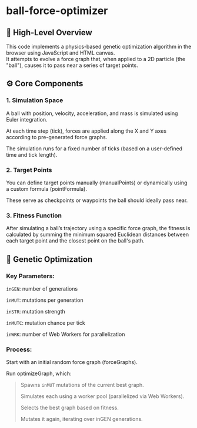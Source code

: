 # ball-force-optimizer
## 🧠 High-Level Overview
This code implements a physics-based genetic optimization algorithm in the browser using JavaScript and HTML canvas.<br/>
It attempts to evolve a force graph that, when applied to a 2D particle (the "ball"), causes it to pass near a series of target points.
## ⚙️ Core Components
### 1. Simulation Space
A ball with position, velocity, acceleration, and mass is simulated using Euler integration.

At each time step (tick), forces are applied along the X and Y axes according to pre-generated force graphs.

The simulation runs for a fixed number of ticks (based on a user-defined time and tick length).

### 2. Target Points
You can define target points manually (manualPoints) or dynamically using a custom formula (pointFormula).

These serve as checkpoints or waypoints the ball should ideally pass near.

### 3. Fitness Function
After simulating a ball’s trajectory using a specific force graph, the fitness is calculated by summing the minimum squared Euclidean distances between each target point and the closest point on the ball's path.

## 🧬 Genetic Optimization
### Key Parameters:
`inGEN`: number of generations

`inMUT`: mutations per generation

`inSTR`: mutation strength

`inMUTC`: mutation chance per tick

`inWRK`: number of Web Workers for parallelization

### Process:
Start with an initial random force graph (forceGraphs).

Run optimizeGraph, which:
> Spawns `inMUT` mutations of the current best graph.
> 
> Simulates each using a worker pool (parallelized via Web Workers).
> 
> Selects the best graph based on fitness.
> 
> Mutates it again, iterating over inGEN generations.


